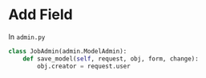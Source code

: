 # Add Field

In `admin.py`

```Python
class JobAdmin(admin.ModelAdmin):
    def save_model(self, request, obj, form, change):
        obj.creator = request.user
```
